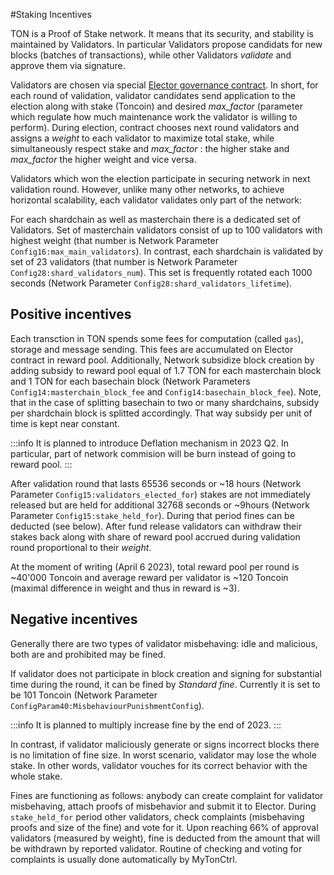 #Staking Incentives

TON is a Proof of Stake network. It means that its security, and stability is maintained by Validators.
In particular Validators propose candidats for new blocks (batches of transactions), while other Validators *validate* and approve them via signature.

Validators are chosen via special [Elector governance contract](/develop/smart-contracts/governance#elector). In short, for each round of validation, validator candidates send application to the election along with stake (Toncoin) and desired *max_factor* (parameter which regulate how much maintenance work the validator is willing to perform). During election, contract chooses next round validators and assigns a *weight* to each validator to maximize total stake, while simultaneously respect stake and *max_factor* : the higher stake and *max_factor* the higher weight and vice versa.

Validators which won the election participate in securing network in next validation round. However, unlike many other networks, to achieve horizontal scalability, each validator validates only part of the network:

For each shardchain as well as masterchain there is a dedicated set of Validators. Set of masterchain validators consist of up to 100 validators with highest weight (that number is Network Parameter `Config16:max_main_validators`). In contrast, each shardchain is validated by set of 23 validators (that number is Network Parameter `Config28:shard_validators_num`). This set is frequently rotated each 1000 seconds (Network Parameter `Config28:shard_validators_lifetime`).

## Positive incentives

Each transction in TON spends some fees for computation (called `gas`), storage and message sending. This fees are accumulated on Elector contract in reward pool. Additionally, Network subsidize block creation by adding subsidy to reward pool equal of 1.7 TON for each masterchain block and 1 TON for each basechain block (Network Parameters `Config14:masterchain_block_fee` and `Config14:basechain_block_fee`). Note, that in the case of splitting basechain to two or many shardchains, subsidy per shardchain block is splitted accordingly. That way subsidy per unit of time is kept near constant.

:::info
It is planned to introduce Deflation mechanism in 2023 Q2. In particular, part of network commision will be burn instead of going to reward pool.
:::

After validation round that lasts 65536 seconds or ~18 hours (Network Parameter `Config15:validators_elected_for`) stakes are not immediately released but are held for additional 32768 seconds or ~9hours (Network Parameter `Config15:stake_held_for`). During that period fines can be deducted (see below). After fund release validators can withdraw their stakes back along with share of reward pool accrued during validation round proportional to their *weight*.

At the moment of writing (April 6 2023), total reward pool per round is ~40'000 Toncoin and average reward per validator is ~120 Toncoin (maximal difference in weight and thus in reward is ~3).

## Negative incentives

Generally there are two types of validator misbehaving: idle and malicious, both are and prohibited may be fined.

If validator does not participate in block creation and signing for substantial time during the round, it can be fined by *Standard fine*. Currently it is set to be 101 Toncoin (Network Parameter `ConfigParam40:MisbehaviourPunishmentConfig`).

:::info
It is planned to multiply increase fine by the end of 2023.
:::

In contrast, if validator maliciously generate or signs incorrect blocks there is no limitation of fine size. In worst scenario, validator may lose the whole stake. In other words, validator vouches for its correct behavior with the whole stake.


Fines are functioning as follows: anybody can create complaint for validator misbehaving, attach proofs of misbehavior and submit it to Elector. During `stake_held_for` period other validators, check complaints (misbehaving proofs and size of the fine) and vote for it. Upon reaching 66% of approval validators (measured by weight), fine is deducted from the amount that will be withdrawn by reported validator. Routine of checking and voting for complaints is usually done automatically by MyTonCtrl.

